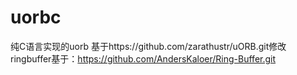 # uorbc
纯C语言实现的uorb
基于https://github.com/zarathustr/uORB.git修改
ringbuffer基于：https://github.com/AndersKaloer/Ring-Buffer.git
